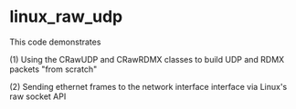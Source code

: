 # linux_raw_udp

This code demonstrates

(1) Using the CRawUDP and CRawRDMX classes to build UDP and RDMX packets "from scratch"

(2) Sending ethernet frames to the network interface interface via Linux's raw socket API

